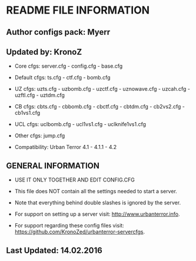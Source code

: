 README FILE INFORMATION
========================

Author configs pack: Myerr
--------------------------
Updated by: KronoZ
--------------------------

* Core cfgs: server.cfg - config.cfg - base.cfg

* Default cfgs: ts.cfg - ctf.cfg - bomb.cfg

* UZ cfgs: uzts.cfg - uzbomb.cfg - uzctf.cfg - uznowave.cfg - uzcah.cfg - uzftl.cfg - uztdm.cfg

* CB cfgs: cbts.cfg - cbbomb.cfg - cbctf.cfg - cbtdm.cfg - cb2vs2.cfg - cb1vs1.cfg

* UCL cfgs: uclbomb.cfg - ucl1vs1.cfg - uclknife1vs1.cfg

* Other cfgs: jump.cfg

* Compatibility: Urban Terror 4.1 - 4.1.1 - 4.2

GENERAL INFORMATION
-------------------

* USE IT ONLY TOGETHER AND EDIT CONFIG.CFG

* This file does NOT contain all the settings needed to start a server.

* Note that everything behind double slashes is ignored by the server.

* For support on setting up a server visit: http://www.urbanterror.info.

* For support regarding these config files visit: https://github.com/KronoZed/urbanterror-servercfgs.

Last Updated: 14.02.2016
------------------------
